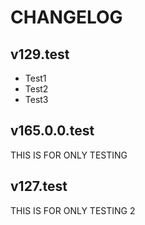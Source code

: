 # CHANGELOG

## v129.test
- Test1
- Test2
- Test3

## v165.0.0.test
THIS IS FOR ONLY TESTING

## v127.test
THIS IS FOR ONLY TESTING 2
